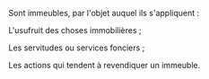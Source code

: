  
 Sont immeubles, par l'objet auquel ils s'appliquent :  

  
 L'usufruit des choses immobilières ;  

  
 Les servitudes ou services fonciers ;  

  
 Les actions qui tendent à revendiquer un immeuble.  
